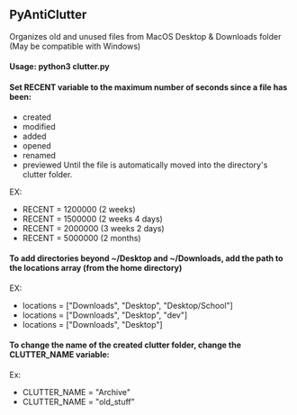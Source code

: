 ## PyAntiClutter
Organizes  old and unused files from MacOS Desktop & Downloads folder
(May be compatible with Windows)

#### Usage: python3 clutter.py

#### Set RECENT variable to the maximum number of seconds since a file has been:
- created
- modified
- added
- opened
- renamed
- previewed
Until the file is automatically moved into the directory's clutter folder.

EX:
- RECENT = 1200000    (2 weeks)
- RECENT = 1500000    (2 weeks 4 days)
- RECENT = 2000000    (3 weeks 2 days)
- RECENT = 5000000    (2 months)

#### To add directories beyond ~/Desktop and ~/Downloads, add the path to the locations array (from the home directory)

EX:
- locations = ["Downloads", "Desktop", "Desktop/School"]
- locations = ["Downloads", "Desktop", "dev"]
- locations = ["Downloads", "Desktop"]

#### To change the name of the created clutter folder, change the CLUTTER_NAME variable:

Ex:
- CLUTTER_NAME = "Archive"
- CLUTTER_NAME = "old_stuff"
